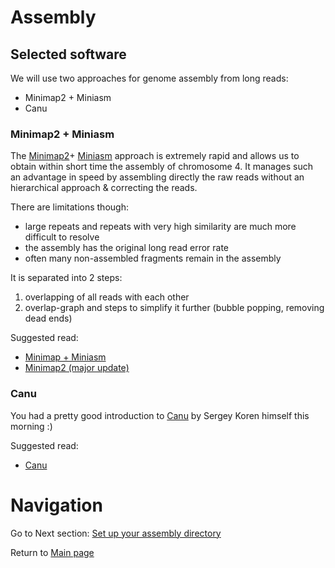 # Assembly

## Selected software

We will use two approaches for genome assembly from long reads:

- Minimap2 + Miniasm
- Canu

### Minimap2 + Miniasm

The [Minimap2](https://github.com/lh3/minimap2)+ [Miniasm](https://github.com/lh3/miniasm) approach is extremely rapid and allows us to obtain within short time the assembly of chromosome 4. It manages such an advantage in speed by assembling directly the raw reads without an hierarchical approach & correcting the reads.

There are limitations though:

- large repeats and repeats with very high similarity are much more difficult to resolve
- the assembly has the original long read error rate
- often many non-assembled fragments remain in the assembly

It is separated into 2 steps:

 1. overlapping of all reads with each other
 2. overlap-graph and steps to simplify it further (bubble popping, removing dead ends)

Suggested read:

- [Minimap + Miniasm](https://arxiv.org/pdf/1512.01801.pdf)
- [Minimap2 (major update)](https://arxiv.org/pdf/1708.01492v5.pdf)

### Canu

You had a pretty good introduction to [Canu](https://canu.readthedocs.io/en/latest/) by Sergey Koren himself this morning :)

Suggested read:

- [Canu](https://genome.cshlp.org/content/27/5/722)

# Navigation

Go to Next section: [Set up your assembly directory](assembling.md)

Return to [Main page](README.md)
